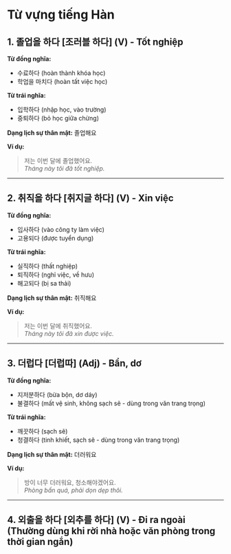 # Từ vựng tiếng Hàn

## 1. 졸업을 하다 [조러블 하다] (V) - Tốt nghiệp  
**Từ đồng nghĩa:**  
- 수료하다 (hoàn thành khóa học)  
- 학업을 마치다 (hoàn tất việc học)  

**Từ trái nghĩa:**  
- 입학하다 (nhập học, vào trường)  
- 중퇴하다 (bỏ học giữa chừng)  

**Dạng lịch sự thân mật:** 졸업해요  

**Ví dụ:**  
> 저는 이번 달에 졸업했어요.  
> *Tháng này tôi đã tốt nghiệp.*  

---

## 2. 취직을 하다 [취지글 하다] (V) - Xin việc  
**Từ đồng nghĩa:**  
- 입사하다 (vào công ty làm việc)  
- 고용되다 (được tuyển dụng)  

**Từ trái nghĩa:**  
- 실직하다 (thất nghiệp)  
- 퇴직하다 (nghỉ việc, về hưu)  
- 해고되다 (bị sa thải)  

**Dạng lịch sự thân mật:** 취직해요  

**Ví dụ:**  
> 저는 이번 달에 취직했어요.  
> *Tháng này tôi đã xin được việc.*  

---

## 3. 더럽다 [더럽따] (Adj) - Bẩn, dơ  
**Từ đồng nghĩa:**  
- 지저분하다 (bừa bộn, dơ dáy)  
- 불결하다 (mất vệ sinh, không sạch sẽ - dùng trong văn trang trọng)  

**Từ trái nghĩa:**  
- 깨끗하다 (sạch sẽ)  
- 청결하다 (tinh khiết, sạch sẽ - dùng trong văn trang trọng)  

**Dạng lịch sự thân mật:** 더러워요  

**Ví dụ:**  
> 방이 너무 더러워요, 청소해야겠어요.  
> *Phòng bẩn quá, phải dọn dẹp thôi.*  

---

## 4. 외출을 하다 [외추를 하다] (V) - Đi ra ngoài  (Thường dùng khi rời nhà hoặc văn phòng trong thời gian ngắn)
